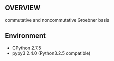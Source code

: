 OVERVIEW
--------
commutative and noncommutative Groebner basis


Environment
-----------

- CPython 2.7.5
- pypy3  2.4.0 (Python3.2.5 compatible)
